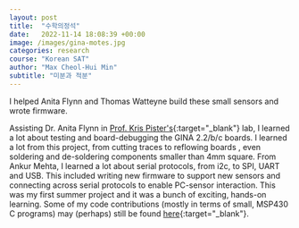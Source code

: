 ```yaml
---
layout: post
title:  "수학의정석"
date:   2022-11-14 18:08:39 +00:00
image: /images/gina-motes.jpg
categories: research
course: "Korean SAT"
author: "Max Cheol-Hui Min"
subtitle: "미분과 적분"
---
```

I helped Anita Flynn and Thomas Watteyne build these small sensors and wrote firmware. 

Assisting Dr. Anita Flynn in [Prof. Kris Pister's](http://wsn.eecs.berkeley.edu/){:target="_blank"} lab, I learned a lot about testing and board-debugging the GINA 2.2/b/c boards. I learned a lot from this project, from cutting traces to reflowing boards , even soldering and de-soldering components smaller than 4mm square. From Ankur Mehta, I learned a lot about serial protocols, from i2c, to SPI, UART and USB. This included writing new firmware to support new sensors and connecting across serial protocols to enable PC-sensor interaction. This was my first summer project and it was a bunch of exciting, hands-on learning. Some of my code contributions (mostly in terms of small, MSP430 C programs) may (perhaps) still be found [here](http://openwsn.berkeley.edu/){:target="_blank"}.